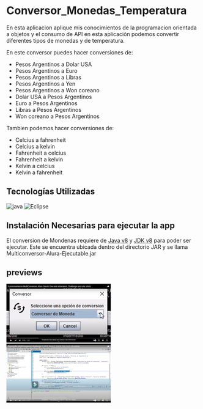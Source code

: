 # Conversor_Monedas_Temperatura
En esta aplicacion aplique mis conocimientos de la programacion orientada a objetos y el consumo de API en esta aplicación podemos convertir diferentes tipos de monedas y de temperatura.

En este conversor puedes hacer conversiones de: 
- Pesos Argentinos a Dolar USA
- Pesos Argentinos a Euro
- Pesos Argentinos a Libras
- Pesos Argentinos a Yen
- Pesos Argentinos a Won coreano
- Dolar USA a Pesos Argentinos
- Euro a Pesos Argentinos
- Libras a Pesos Argentinos
- Won coreano a Pesos Argentinos

Tambien podemos hacer conversiones de:

- Celcius a fahrenheit
- Celcius a kelvin
- Fahrenheit a celcius
- Fahrenheit a kelvin
- Kelvin a celcius
- Kelvin a fahrenheit 


## Tecnologías Utilizadas
![java](https://img.shields.io/badge/Java-ED8B00?style=for-the-badge&logo=java&logoColor=white)
![Eclipse](https://img.shields.io/badge/eclipse%20IDE-0d043d?style=for-the-badge&logo=eclipse%20IDE&logoColor=white)

## Instalación Necesarias para ejecutar la app

El conversion de Mondenas requiere de [Java v8](https://www.java.com/es/download/ie_manual.jsp) y [JDK v8](https://www.java.com/es/download/ie_manual.jsp) para poder ser ejecutar.
Este se encuentra ubicada dentro del directorio JAR y se llama Multiconversor-Alura-Ejecutable.jar


## previews


[![](./imagenes/explicativo.jpg)](https://www.youtube.com/watch?v=PlKCRtPkW7c)
[![](./imagenes/desarrollo.jpg)](https://www.youtube.com/watch?v=hEURxGdHkx4)


